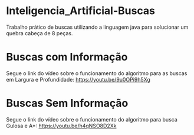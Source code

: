 # Inteligencia_Artificial-Buscas
Trabalho prático de buscas utilizando a linguagem java para solucionar um quebra cabeça de 8 peças.
# Buscas com Informação
Segue o link do vídeo sobre o funcionamento do algoritmo para as buscas em Largura e Profundidade: https://youtu.be/9u0OPi9h5Xg
# Buscas Sem Informação
Segue o link do vídeo sobre o funcionamento do algoritmo para busca Gulosa e A*: https://youtu.be/h4qNSO8D2Xk
